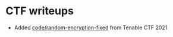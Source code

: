 # CTF writeups

- Added [code/random-encryption-fixed](2021/tenable-ctf/code/random-encryption-fixed/README.md) from Tenable CTF 2021
